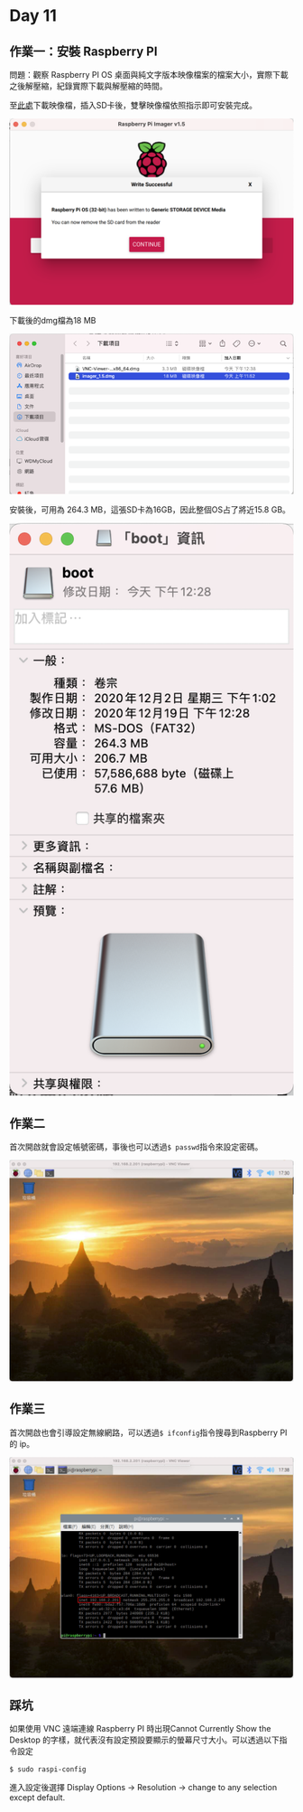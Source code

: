 # Day 11

## 作業一：安裝 Raspberry PI

問題：觀察 Raspberry PI OS 桌面與純文字版本映像檔案的檔案大小，實際下載之後解壓縮，紀錄實際下載與解壓縮的時間。

至[此處](https://www.raspberrypi.org/downloads/)下載映像檔，插入SD卡後，雙擊映像檔依照指示即可安裝完成。

![image1](https://github.com/qaws5503/AIOT/blob/master/pictures/Day11-1.1.png)

下載後的dmg檔為18 MB

![image2](https://github.com/qaws5503/AIOT/blob/master/pictures/Day11-1.2.png)

安裝後，可用為 264.3 MB，這張SD卡為16GB，因此整個OS占了將近15.8 GB。

![image3](https://github.com/qaws5503/AIOT/blob/master/pictures/Day11-1.3.png)

## 作業二

首次開啟就會設定帳號密碼，事後也可以透過`$ passwd`指令來設定密碼。

![image4](https://github.com/qaws5503/AIOT/blob/master/pictures/Day11-2.1.png)

## 作業三

首次開啟也會引導設定無線網路，可以透過`$ ifconfig`指令搜尋到Raspberry PI 的 ip。

![image5](https://github.com/qaws5503/AIOT/blob/master/pictures/Day11-3.1.png)

## 踩坑

如果使用 VNC 遠端連線 Raspberry PI 時出現Cannot Currently Show the Desktop 的字樣，就代表沒有設定預設要顯示的螢幕尺寸大小。可以透過以下指令設定

```
$ sudo raspi-config
```

進入設定後選擇 Display Options -> Resolution -> change to any selection except default.

